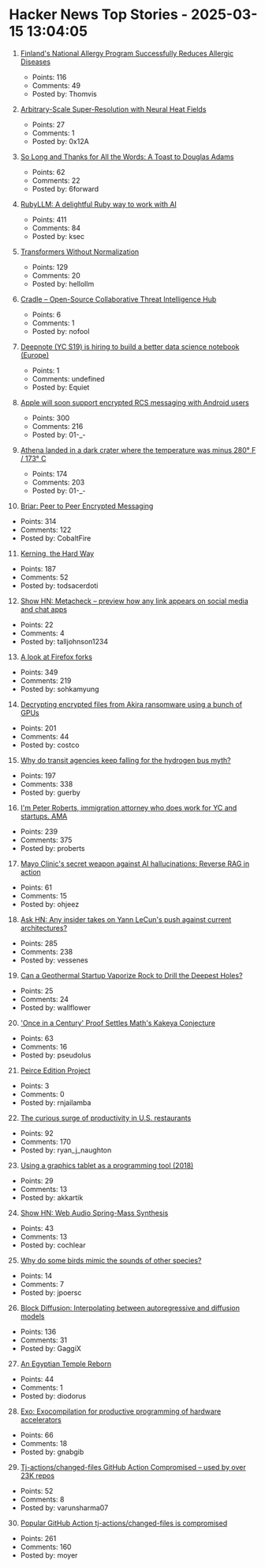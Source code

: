 # Hacker News Top Stories - 2025-03-15 13:04:05

1. [Finland's National Allergy Program Successfully Reduces Allergic Diseases](https://publications.ersnet.org/content/erj/49/6/1700470)
   - Points: 116
   - Comments: 49
   - Posted by: Thomvis

2. [Arbitrary-Scale Super-Resolution with Neural Heat Fields](https://therasr.github.io/)
   - Points: 27
   - Comments: 1
   - Posted by: 0x12A

3. [So Long and Thanks for All the Words: A Toast to Douglas Adams](https://multiverseemployeehandbook.com/blog/adams-birthday-toast/)
   - Points: 62
   - Comments: 22
   - Posted by: 6forward

4. [RubyLLM: A delightful Ruby way to work with AI](https://github.com/crmne/ruby_llm)
   - Points: 411
   - Comments: 84
   - Posted by: ksec

5. [Transformers Without Normalization](https://jiachenzhu.github.io/DyT/)
   - Points: 129
   - Comments: 20
   - Posted by: hellollm

6. [Cradle – Open-Source Collaborative Threat Intelligence Hub](https://cradle.sh/)
   - Points: 6
   - Comments: 1
   - Posted by: nofool

7. [Deepnote (YC S19) is hiring to build a better data science notebook (Europe)](https://deepnote.com/join-us)
   - Points: 1
   - Comments: undefined
   - Posted by: Equiet

8. [Apple will soon support encrypted RCS messaging with Android users](https://www.theverge.com/news/629620/apple-iphone-e2ee-encryption-rcs-messaging-android)
   - Points: 300
   - Comments: 216
   - Posted by: 01-_-

9. [Athena landed in a dark crater where the temperature was minus 280° F / 173° C](https://arstechnica.com/space/2025/03/athena-landed-in-a-dark-crater-where-the-temperature-was-minus-280-f/)
   - Points: 174
   - Comments: 203
   - Posted by: 01-_-

10. [Briar: Peer to Peer Encrypted Messaging](https://briarproject.org/how-it-works/)
   - Points: 314
   - Comments: 122
   - Posted by: CobaltFire

11. [Kerning, the Hard Way](https://home.octetfont.com/blog/kerning-hard.html)
   - Points: 187
   - Comments: 52
   - Posted by: todsacerdoti

12. [Show HN: Metacheck – preview how any link appears on social media and chat apps](https://metacheck.appstate.co/)
   - Points: 22
   - Comments: 4
   - Posted by: talljohnson1234

13. [A look at Firefox forks](https://lwn.net/Articles/1012453/)
   - Points: 349
   - Comments: 219
   - Posted by: sohkamyung

14. [Decrypting encrypted files from Akira ransomware using a bunch of GPUs](https://tinyhack.com/2025/03/13/decrypting-encrypted-files-from-akira-ransomware-linux-esxi-variant-2024-using-a-bunch-of-gpus/)
   - Points: 201
   - Comments: 44
   - Posted by: costco

15. [Why do transit agencies keep falling for the hydrogen bus myth?](https://cleantechnica.com/2025/03/13/why-do-transit-agencies-keep-falling-for-the-hydrogen-bus-myth/)
   - Points: 197
   - Comments: 338
   - Posted by: guerby

16. [I'm Peter Roberts, immigration attorney who does work for YC and startups. AMA](undefined)
   - Points: 239
   - Comments: 375
   - Posted by: proberts

17. [Mayo Clinic's secret weapon against AI hallucinations: Reverse RAG in action](https://venturebeat.com/ai/mayo-clinic-secret-weapon-against-ai-hallucinations-reverse-rag-in-action/)
   - Points: 61
   - Comments: 15
   - Posted by: ohjeez

18. [Ask HN: Any insider takes on Yann LeCun's push against current architectures?](undefined)
   - Points: 285
   - Comments: 238
   - Posted by: vessenes

19. [Can a Geothermal Startup Vaporize Rock to Drill the Deepest Holes?](https://www.msn.com/en-us/money/markets/can-a-geothermal-startup-vaporize-rock-to-drill-the-deepest-holes-ever/ar-AA1AoaWT)
   - Points: 25
   - Comments: 24
   - Posted by: wallflower

20. ['Once in a Century' Proof Settles Math's Kakeya Conjecture](https://www.quantamagazine.org/once-in-a-century-proof-settles-maths-kakeya-conjecture-20250314/)
   - Points: 63
   - Comments: 16
   - Posted by: pseudolus

21. [Peirce Edition Project](https://peirce.indianapolis.iu.edu)
   - Points: 3
   - Comments: 0
   - Posted by: rnjailamba

22. [The curious surge of productivity in U.S. restaurants](https://bfi.uchicago.edu/working-papers/the-curious-surge-of-productivity-in-u-s-restaurants/)
   - Points: 92
   - Comments: 170
   - Posted by: ryan_j_naughton

23. [Using a graphics tablet as a programming tool (2018)](https://jeandavidmoisan.com/posts/using-a-graphics-tablet-as-a-programming-tool/)
   - Points: 29
   - Comments: 13
   - Posted by: akkartik

24. [Show HN: Web Audio Spring-Mass Synthesis](https://blog.cochlea.xyz/string.html)
   - Points: 43
   - Comments: 13
   - Posted by: cochlear

25. [Why do some birds mimic the sounds of other species?](https://www.allaboutbirds.org/news/why-do-some-birds-mimic-the-sounds-of-other-species/)
   - Points: 14
   - Comments: 7
   - Posted by: jpoersc

26. [Block Diffusion: Interpolating between autoregressive and diffusion models](https://arxiv.org/abs/2503.09573)
   - Points: 136
   - Comments: 31
   - Posted by: GaggiX

27. [An Egyptian Temple Reborn](https://archaeology.org/issues/march-april-2025/features/an-egyptian-temple-reborn/)
   - Points: 44
   - Comments: 1
   - Posted by: diodorus

28. [Exo: Exocompilation for productive programming of hardware accelerators](https://github.com/exo-lang/exo)
   - Points: 66
   - Comments: 18
   - Posted by: gnabgib

29. [Tj-actions/changed-files GitHub Action Compromised – used by over 23K repos](https://www.stepsecurity.io/blog/harden-runner-detection-tj-actions-changed-files-action-is-compromised)
   - Points: 52
   - Comments: 8
   - Posted by: varunsharma07

30. [Popular GitHub Action tj-actions/changed-files is compromised](https://semgrep.dev/blog/2025/popular-github-action-tj-actionschanged-files-is-compromised/)
   - Points: 261
   - Comments: 160
   - Posted by: moyer

